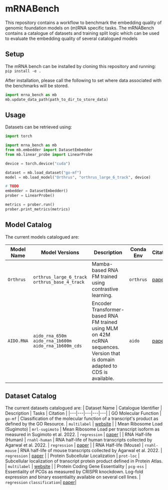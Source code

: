 # mRNABench
This repository contains a workflow to benchmark the embedding quality of genomic foundation models on (m)RNA specific tasks. The mRNABench contains a catalogue of datasets and training split logic which can be used to evaluate the embedding quality of several catalogued models 

## Setup
The mRNA bench can be installed by cloning this repository and running:
```pip install -e .```

After installation, please call the following to set where data associated with the benchmarks will be stored.
```python
import mrna_bench as mb
mb.update_data_path(path_to_dir_to_store_data)
```

## Usage
Datasets can be retrieved using:

```python
import torch

import mrna_bench as mb
from mb.embedder import DatasetEmbedder
from mb.linear_probe import LinearProbe

device = torch.device("cuda")

dataset = mb.load_dataset("go-mf")
model = mb.load_model("Orthrus", "orthrus_large_6_track", device)

# TODO
embedder = DatasetEmbedder()
prober = LinearProbe()

metrics = prober.run()
prober.print_metrics(metrics)
```


## Model Catalog
The current models catalogued are:

| Model Name |  Model Versions         | Description   | Conda Env | Citation |
| ---------- |  ---------------------- | --------  | ------------- | -------- |
| `Orthrus` | `orthrus_large_6_track`<br> `orthrus_base_4_track` | Mamba-based RNA FM trained using contrastive learning. | `orthrus` | [paper](https://www.biorxiv.org/content/10.1101/2024.10.10.617658v2)|
| `AIDO.RNA` | `aido_rna_650m` <br> `aido_rna_1b600m` <br> `aido_rna_1b600m_cds` | Encoder Transformer-based RNA FM trained using MLM on 42M ncRNA sequences. Version that is domain adapted to CDS is available. | `aido` | [paper](https://www.biorxiv.org/content/10.1101/2024.11.28.625345v1) |


## Dataset Catalog
The current datasets catalogued are:
| Dataset Name | Catalogue Identifier | Description | Tasks | Citation |
|---|---|---|---|---|
| GO Molecular Function | `go-mf` | Classification of the molecular function of a transcript's  product as defined by the GO Resource. | `multilabel` | [website](https://geneontology.org/) |
| Mean Ribosome Load (Sugimoto) | `mrl-sugimoto` | Mean Ribosome Load per transcript isoform as measured in Sugimoto et al. 2022. | `regression` | [paper](https://www.nature.com/articles/s41594-022-00819-2) |
| RNA Half-life (Human) | `rnahl-human` | RNA half-life of human transcripts collected by Agarwal et al. 2022. | `regression` | [paper](https://genomebiology.biomedcentral.com/articles/10.1186/s13059-022-02811-x) |
| RNA Half-life (Mouse) | `rnahl-mouse` | RNA half-life of mouse transcripts collected by Agarwal et al. 2022. | `regression` | [paper](https://genomebiology.biomedcentral.com/articles/10.1186/s13059-022-02811-x) |
| Protein Subcellular Localization | `prot-loc` | Subcellular localization of transcript protein product defined in Protein Atlas. | `multilabel` | [website](https://www.proteinatlas.org/) |
| Protein Coding Gene Essentiality | `pcg-ess` | Essentiality of PCGs as measured by CRISPR knockdown. Log-fold expression and binary essentiality available on several cell lines. | `regression` `classification`| [paper](https://www.cell.com/cell/fulltext/S0092-8674(24)01203-0)|
